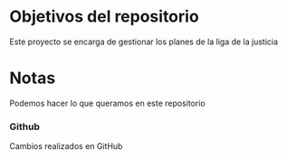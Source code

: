 # Objetivos del repositorio

Este proyecto se encarga de gestionar los planes de la liga de la justicia

# Notas

Podemos hacer lo que queramos en este repositorio


### Github

Cambios realizados en GitHub
